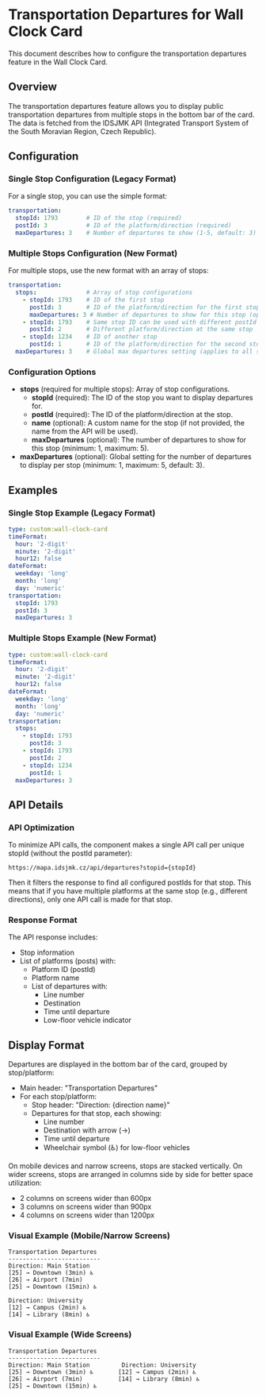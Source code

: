 # Transportation Departures for Wall Clock Card

This document describes how to configure the transportation departures feature in the Wall Clock Card.

## Overview

The transportation departures feature allows you to display public transportation departures from multiple stops in the bottom bar of the card. The data is fetched from the IDSJMK API (Integrated Transport System of the South Moravian Region, Czech Republic).

## Configuration

### Single Stop Configuration (Legacy Format)

For a single stop, you can use the simple format:

```yaml
transportation:
  stopId: 1793        # ID of the stop (required)
  postId: 3           # ID of the platform/direction (required)
  maxDepartures: 3    # Number of departures to show (1-5, default: 3)
```

### Multiple Stops Configuration (New Format)

For multiple stops, use the new format with an array of stops:

```yaml
transportation:
  stops:              # Array of stop configurations
    - stopId: 1793    # ID of the first stop
      postId: 3       # ID of the platform/direction for the first stop
      maxDepartures: 3 # Number of departures to show for this stop (optional)
    - stopId: 1793    # Same stop ID can be used with different postId
      postId: 2       # Different platform/direction at the same stop
    - stopId: 1234    # ID of another stop
      postId: 1       # ID of the platform/direction for the second stop
  maxDepartures: 3    # Global max departures setting (applies to all stops if not specified at stop level)
```

### Configuration Options

- **stops** (required for multiple stops): Array of stop configurations.
  - **stopId** (required): The ID of the stop you want to display departures for.
  - **postId** (required): The ID of the platform/direction at the stop.
  - **name** (optional): A custom name for the stop (if not provided, the name from the API will be used).
  - **maxDepartures** (optional): The number of departures to show for this stop (minimum: 1, maximum: 5).
- **maxDepartures** (optional): Global setting for the number of departures to display per stop (minimum: 1, maximum: 5, default: 3).

## Examples

### Single Stop Example (Legacy Format)

```yaml
type: custom:wall-clock-card
timeFormat:
  hour: '2-digit'
  minute: '2-digit'
  hour12: false
dateFormat:
  weekday: 'long'
  month: 'long'
  day: 'numeric'
transportation:
  stopId: 1793
  postId: 3
  maxDepartures: 3
```

### Multiple Stops Example (New Format)

```yaml
type: custom:wall-clock-card
timeFormat:
  hour: '2-digit'
  minute: '2-digit'
  hour12: false
dateFormat:
  weekday: 'long'
  month: 'long'
  day: 'numeric'
transportation:
  stops:
    - stopId: 1793
      postId: 3
    - stopId: 1793
      postId: 2
    - stopId: 1234
      postId: 1
  maxDepartures: 3
```

## API Details

### API Optimization

To minimize API calls, the component makes a single API call per unique stopId (without the postId parameter):

```
https://mapa.idsjmk.cz/api/departures?stopid={stopId}
```

Then it filters the response to find all configured postIds for that stop. This means that if you have multiple platforms at the same stop (e.g., different directions), only one API call is made for that stop.

### Response Format

The API response includes:
- Stop information
- List of platforms (posts) with:
  - Platform ID (postId)
  - Platform name
  - List of departures with:
    - Line number
    - Destination
    - Time until departure
    - Low-floor vehicle indicator

## Display Format

Departures are displayed in the bottom bar of the card, grouped by stop/platform:

- Main header: "Transportation Departures"
- For each stop/platform:
  - Stop header: "Direction: {direction name}"
  - Departures for that stop, each showing:
    - Line number
    - Destination with arrow (→)
    - Time until departure
    - Wheelchair symbol (♿) for low-floor vehicles

On mobile devices and narrow screens, stops are stacked vertically. On wider screens, stops are arranged in columns side by side for better space utilization:
- 2 columns on screens wider than 600px
- 3 columns on screens wider than 900px
- 4 columns on screens wider than 1200px

### Visual Example (Mobile/Narrow Screens)

```
Transportation Departures
--------------------------
Direction: Main Station
[25] → Downtown (3min) ♿
[26] → Airport (7min)
[25] → Downtown (15min) ♿

Direction: University
[12] → Campus (2min) ♿
[14] → Library (8min) ♿
```

### Visual Example (Wide Screens)

```
Transportation Departures
--------------------------
Direction: Main Station         Direction: University
[25] → Downtown (3min) ♿       [12] → Campus (2min) ♿
[26] → Airport (7min)          [14] → Library (8min) ♿
[25] → Downtown (15min) ♿
```
